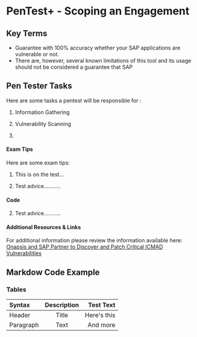 # PenTest+ - Scoping an Engagement

## Key Terms

- Guarantee with 100% accuracy whether your SAP applications are vulnerable or not.
- There are, however, several known limitations of this tool and its usage should not be considered a guarantee that SAP 


## Pen Tester Tasks

Here are some tasks a pentest will be responsible for :

1. Information Gathering

2. Vulnerability Scanning

3. 

#### Exam Tips

Here are some exam tips:

1. This is on the test...

2. Test advice...........

#### Code

    
2. Test advice...........


#### Additional Resources & Links

For additional information please review the information available here: [Onapsis and SAP Partner to Discover and Patch Critical ICMAD Vulnerabilities](https://onapsis.com/icmad-sap-cybersecurity-vulnerabilities?utm_campaign=2022-Q1-global-ICM-campaign-page&utm_medium=referral&utm_source=github&utm_content=internal-link)

## Markdow Code Example

### Tables
| Syntax      | Description | Test Text     |
| :---        |    :----:   |          ---: |
| Header      | Title       | Here's this   |
| Paragraph   | Text        | And more      |





